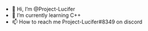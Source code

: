- 👋 Hi, I’m @Project-Lucifer
- 🌱 I’m currently learning C++
- 📫 How to reach me Project-Lucifer#8349 on discord

